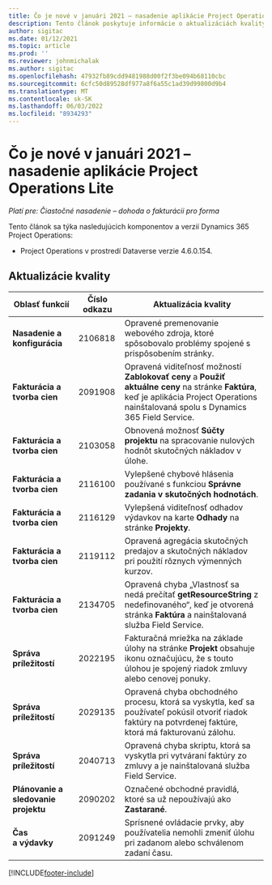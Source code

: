 ```yaml
---
title: Čo je nové v januári 2021 – nasadenie aplikácie Project Operations Lite
description: Tento článok poskytuje informácie o aktualizáciách kvality, ktoré sú k dispozícii v nasadení Project Operations Lite, vydanie z januára 2021.
author: sigitac
ms.date: 01/12/2021
ms.topic: article
ms.prod: ''
ms.reviewer: johnmichalak
ms.author: sigitac
ms.openlocfilehash: 47932fb89cdd9481988d00f2f3be094b68110cbc
ms.sourcegitcommit: 6cfc50d89528df977a8f6a55c1ad39d99800d9b4
ms.translationtype: MT
ms.contentlocale: sk-SK
ms.lasthandoff: 06/03/2022
ms.locfileid: "8934293"
---
```

# <a name="whats-new-january-2021---project-operations-lite-deployment"></a>Čo je nové v januári 2021 – nasadenie aplikácie Project Operations Lite


_Platí pre: Čiastočné nasadenie – dohoda o fakturácii pro forma_

Tento článok sa týka nasledujúcich komponentov a verzií Dynamics 365 Project Operations:

  - Project Operations v prostredí Dataverse verzie 4.6.0.154.
  
## <a name="quality-updates"></a>Aktualizácie kvality

| **Oblasť funkcií** | **Číslo odkazu** | **Aktualizácia kvality** |
| --- | --- | --- |
| **Nasadenie a konfigurácia** | 2106818 | Opravené premenovanie webového zdroja, ktoré spôsobovalo problémy spojené s prispôsobením stránky. |
| **Fakturácia a tvorba cien** | 2091908 | Opravená viditeľnosť možností **Zablokovať ceny** a **Použiť aktuálne ceny** na stránke **Faktúra**, keď je aplikácia Project Operations nainštalovaná spolu s Dynamics 365 Field Service. |
| **Fakturácia a tvorba cien** | 2103058 | Obnovená možnosť **Súčty projektu** na spracovanie nulových hodnôt skutočných nákladov v úlohe. |
| **Fakturácia a tvorba cien** | 2116100 | Vylepšené chybové hlásenia používané s funkciou **Správne zadania v skutočných hodnotách**. |
| **Fakturácia a tvorba cien** | 2116129 | Vylepšená viditeľnosť odhadov výdavkov na karte **Odhady** na stránke **Projekty**. |
| **Fakturácia a tvorba cien** | 2119112 | Opravená agregácia skutočných predajov a skutočných nákladov pri použití rôznych výmenných kurzov. |
| **Fakturácia a tvorba cien** | 2134705 | Opravená chyba „Vlastnosť sa nedá prečítať **getResourceString** z nedefinovaného“, keď je otvorená stránka **Faktúra** a nainštalovaná služba Field Service. |
| **Správa príležitostí** | 2022195 | Fakturačná mriežka na základe úlohy na stránke **Projekt** obsahuje ikonu označujúcu, že s touto úlohou je spojený riadok zmluvy alebo cenovej ponuky. |
| **Správa príležitostí** | 2029135 | Opravená chyba obchodného procesu, ktorá sa vyskytla, keď sa používateľ pokúsil otvoriť riadok faktúry na potvrdenej faktúre, ktorá má fakturovanú zálohu. |
| **Správa príležitostí** | 2040713 | Opravená chyba skriptu, ktorá sa vyskytla pri vytváraní faktúry zo zmluvy a je nainštalovaná služba Field Service. |
| **Plánovanie a sledovanie projektu** | 2090202 | Označené obchodné pravidlá, ktoré sa už nepoužívajú ako **Zastarané**. |
| **Čas a výdavky** | 2091249 | Sprísnené ovládacie prvky, aby používatelia nemohli zmeniť úlohu pri zadanom alebo schválenom zadaní času. |


[!INCLUDE[footer-include](../../includes/footer-banner.md)]